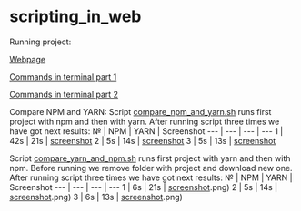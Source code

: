 # scripting_in_web
Running project: 

[Webpage](https://github.com/MariiaMohylska/scripting_in_web/blob/main/run_project_with_npm_browser.png)

[Commands in terminal part 1](https://github.com/MariiaMohylska/scripting_in_web/blob/main/run_project_with_npm_terminal_1.png)

[Commands in terminal part 2](https://github.com/MariiaMohylska/scripting_in_web/blob/main/run_project_with_npm_terminal_2.png)

Compare NPM and YARN:
Script [compare_npm_and_yarn.sh](https://github.com/MariiaMohylska/scripting_in_web/blob/main/compare_npm_and_yarn.sh) runs first project with npm and then with yarn. 
After running script three times we have got next results:
№ | NPM | YARN | Screenshot
--- | --- | --- | ---
1 | 42s | 21s | [screenshot](https://github.com/MariiaMohylska/scripting_in_web/blob/main/first%20run%20(first%20npm%20second%20yarm).png)
2 | 5s | 14s | [screenshot](https://github.com/MariiaMohylska/scripting_in_web/blob/main/second%20run%20(first%20npm%20second%20yarm).png)
3 | 5s | 13s | [screenshot](https://github.com/MariiaMohylska/scripting_in_web/blob/main/third%20run%20(first%20npm%20second%20yarm).png)

Script [compare_yarn_and_npm.sh](https://github.com/MariiaMohylska/scripting_in_web/blob/main/compare_yarn_and_npm.sh) runs first project with yarn and then with npm. 
Before running we remove folder with project and download new one.
After running script three times we have got next results:
№ | NPM | YARN | Screenshot
--- | --- | --- | ---
1 | 6s | 21s | [screenshot](https://github.com/MariiaMohylska/scripting_in_web/blob/main/first%20run%20(first%20yarn%20second%20npm).png).png)
2 | 5s | 14s | [screenshot](https://github.com/MariiaMohylska/scripting_in_web/blob/main/second%20run%20(first%20yarn%20second%20npm).png).png)
3 | 6s | 13s | [screenshot](https://github.com/MariiaMohylska/scripting_in_web/blob/main/third%20run%20(first%20yarn%20second%20npm).png).png)
